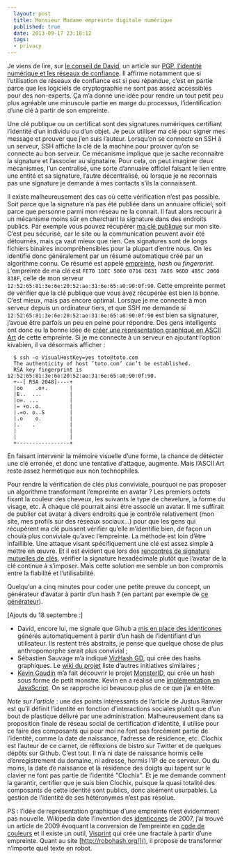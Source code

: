 ```yaml
---
  layout: post
  title: Monsieur Madame empreinte digitale numérique
  published: true
  date: 2013-09-17 23:18:12
  tags:
  - privacy
---
```


Je viens de lire, sur [le conseil de David](https://twitter.com/davidbgk/status/377541817488932864), un article sur [PGP, l’identité numérique et les réseaux de confiance](http://bitcoinism.blogspot.nl/2013/09/building-pgp-web-of-trust-that-people.html). Il affirme notamment que si l’utilisation de réseaux de confiance est si peu répandue, c’est en partie parce que les logiciels de cryptographie ne sont pas assez accessibles pour des non-experts. Ça m’a donné une idée pour rendre un tout petit peu plus agréable une minuscule partie en marge du processus, l’identification d’une clé à partir de son empreinte.

Une clé publique ou un certificat sont des signatures numériques certifiant l’identité d’un individu ou d’un objet. Je peux utiliser ma clé pour signer mes message et prouver que j’en suis l’auteur. Lorsqu’on se connecte en SSH à un serveur, SSH affiche la clé de la machine pour prouver qu’on se connecte au bon serveur. Ce mécanisme implique que je sache reconnaitre la signature et l’associer au signataire. Pour cela, on peut imaginer deux mécanismes, l’un centralisé, une sorte d’annuaire officiel faisant le lien entre une entité et sa signature, l’autre décentralisé, où lorsque je ne reconnais pas une signature je demande à mes contacts s’ils la connaissent.

Il existe malheureusement des cas où cette vérification n’est pas possible. Soit parce que la signature n’a pas été publiée dans un annuaire officiel, soit parce que personne parmi mon réseau ne la connait. Il faut alors recourir à un mécanisme moins sûr en cherchant la signature dans des endroits publics. Par exemple vous pouvez récupérer [ma clé publique](http://clochix.net/public.asc) sur mon site. C’est peu sécurisé, car le site ou la communication peuvent avoir été détournés, mais ça vaut mieux que rien. Ces signatures sont de longs fichiers binaires incompréhensibles pour la plupart d’entre nous. On les identifie donc généralement par un résumé automatique créé par un algorithme connu. Ce résumé est appelé [empreinte](http://fr.wikipedia.org/wiki/Hash), *hash* ou *fingerprint*. L’empreinte de ma clé est `FE70 1DEC 5060 0716 D631 7AE6 96DD 4B5C 2060 838F`, celle de mon serveur `12:52:65:81:3e:6e:20:52:ae:31:6e:65:a0:90:0f:90`. Cette empreinte permet de vérifier que la clé publique que vous avez récupérée est bien la bonne. C’est mieux, mais pas encore optimal. Lorsque je me connecte à mon serveur depuis un ordinateur tiers, et que SSH me demande si `12:52:65:81:3e:6e:20:52:ae:31:6e:65:a0:90:0f:90` est bien sa signaturer, j’avoue être parfois un peu en peine pour répondre. Des gens intelligents ont donc eu la bonne idée de [créer une représentation graphique en ASCII Art](http://fr.wikipedia.org/wiki/Key_signing_party) de cette empreinte. Si je me connecte à un serveur en ajoutant l’option kivabien, il va désormais afficher :

      $ ssh -o VisualHostKey=yes toto@toto.com
      The authenticity of host ’toto.com’ can’t be established.
      RSA key fingerprint is 12:52:65:81:3e:6e:20:52:ae:31:6e:65:a0:90:0f:90.
      +--[ RSA 2048]----+
      |oo    .o+.       |
      |E..  ...         |
      |o=. ...          |
      |= +o..o.         |
      |.=o. o..S        |
      |.o    o.         |
      |.    .           |
      |                 |
      |                 |
      +-----------------+

En faisant intervenir la mémoire visuelle d’une forme, la chance de détecter une clé erronée, et donc une tentative d’attaque, augmente. Mais l’ASCII Art reste assez hermétique aux non technophiles.

Pour rendre la vérification de clés plus conviviale, pourquoi ne pas proposer un algorithme transformant l’empreinte en avatar ? Les premiers octets fixant la couleur des cheveux, les suivants le type de chevelure, la forme du visage, etc. À chaque clé pourrait ainsi être associé un avatar. Il me suffirait de publier cet avatar à divers endroits que je contrôle relativement (mon site, mes profils sur des réseaux sociaux…) pour que les gens qui récupèrent ma clé puissent vérifier qu’elle m’identifie bien, de façon un chouïa plus conviviale qu’avec l’empreinte. La méthode est loin d’être infaillible. Une attaque visant spécifiquement une clé est assez simple à mettre en œuvre. Et il est évident que lors des [rencontres de signature mutuelles de clés](http://fr.wikipedia.org/wiki/Key_signing_party), vérifier la signature hexadécimale plutôt que l’avatar de la clé continue à s’imposer. Mais cette solution me semble un bon compromis entre la fiabilité et l’utilisabilité.

Quelqu’un a cinq minutes pour coder une petite preuve du concept, un générateur d’avatar à partir d’un hash ? (en partant par exemple de [ce générateur](http://codepen.io/TimPietrusky/pen/JglCv)).

\[Ajouts du 18 septembre :\]
 - David, encore lui, me signale que Gihub a [mis en place des identicones](https://github.com/blog/1586-identicons) générés automatiquement à partir d’un hash de l’identifiant d’un utilisateur. Ils restent très abstraits, je pense que quelque chose de plus anthropomorphe serait plus convivial ;
 - Sébastien Sauvage m’a indiqué [VizHash GD](https://github.com/sebsauvage/VizHash), qui crée des hashs graphiques. Le [wiki du projet](http://sebsauvage.net/wiki/doku.php?id=php:vizhash_gd) liste d’autres initiatives similaires ;
 - [Kevin Gaudin](https://plus.google.com/105599514712357912650/posts) m’a fait découvrir le projet [MonsterID](http://www.splitbrain.org/projects/monsterid), qui crée un hash sous forme de petit monstre. Kevin en a réalisé une [implémentation en JavaScript](http://kevingaudin.github.io/monsterid.js/). On se rapproche ici beaucoup plus de ce que j’ai en tête.

*Note sur l’article* : une des points intéressants de l’article de Justus Ranvier est qu’il définit l’identité en fonction d’interactions sociales plutôt que d’un bout de plastique délivré par une administration. Malheureusement dans sa proposition finale de réseau social de certification d’identité, il utilise pour ce faire des composants qui pour moi ne font pas forcément partie de l’identité, comme la date de naissance, l’adresse de résidence, etc. Clochix est l’auteur de ce carnet, de réflexions de bistro sur Twitter et de quelques dépôts sur Github. C’est tout. Il n’a ni date de naissance hormis celle d’enregistrement du domaine, ni adresse, hormis l’IP de ce serveur. Ou du moins, la date de naissance et la résidence des doigts qui tapent sur le clavier ne font pas partie de l’identité "Clochix". Et je me demande comment la garantir, certifier que je suis bien Clochix, puisque la quasi totalité des composants de cette identité sont publics, donc aisément usurpables. La gestion de l’identité de ses hétéronymes n’est pas résolue.

PS : l’idée de représentation graphique d’une empreinte n’est évidemment pas nouvelle. Wikipedia date l’invention des [identicones](http://en.wikipedia.org/wiki/Identicon) de 2007, j’ai trouvé un article de 2009 évoquant la conversion de l’empreinte en [code de couleurs](http://blog.bentobako.org/index.php?post/2009/02/02/A-visual-way-to-check-fingerprints) et il existe un outil, [Visprint](http://www.tastyrabbit.net/visprint/) qui crée une fractale à partir d’une empreinte. Quant au site [http://robohash.org/](), il propose de transformer n’importe quel texte en robot.

